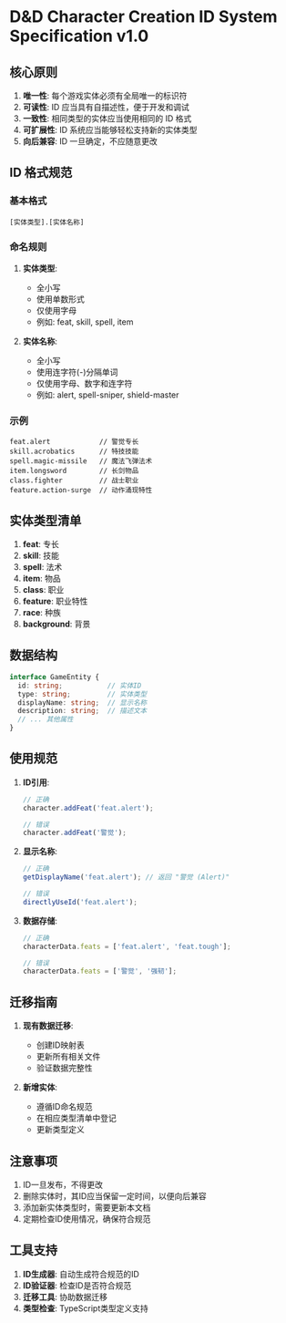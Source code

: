 # D&D Character Creation ID System Specification v1.0

## 核心原则

1. **唯一性**: 每个游戏实体必须有全局唯一的标识符
2. **可读性**: ID 应当具有自描述性，便于开发和调试
3. **一致性**: 相同类型的实体应当使用相同的 ID 格式
4. **可扩展性**: ID 系统应当能够轻松支持新的实体类型
5. **向后兼容**: ID 一旦确定，不应随意更改

## ID 格式规范

### 基本格式
```
[实体类型].[实体名称]
```

### 命名规则

1. **实体类型**:
   - 全小写
   - 使用单数形式
   - 仅使用字母
   - 例如: feat, skill, spell, item

2. **实体名称**:
   - 全小写
   - 使用连字符(-)分隔单词
   - 仅使用字母、数字和连字符
   - 例如: alert, spell-sniper, shield-master

### 示例
```
feat.alert            // 警觉专长
skill.acrobatics      // 特技技能
spell.magic-missile   // 魔法飞弹法术
item.longsword        // 长剑物品
class.fighter         // 战士职业
feature.action-surge  // 动作涌现特性
```

## 实体类型清单

1. **feat**: 专长
2. **skill**: 技能
3. **spell**: 法术
4. **item**: 物品
5. **class**: 职业
6. **feature**: 职业特性
7. **race**: 种族
8. **background**: 背景

## 数据结构

```typescript
interface GameEntity {
  id: string;           // 实体ID
  type: string;         // 实体类型
  displayName: string;  // 显示名称
  description: string;  // 描述文本
  // ... 其他属性
}
```

## 使用规范

1. **ID引用**:
   ```typescript
   // 正确
   character.addFeat('feat.alert');
   
   // 错误
   character.addFeat('警觉');
   ```

2. **显示名称**:
   ```typescript
   // 正确
   getDisplayName('feat.alert'); // 返回 "警觉 (Alert)"
   
   // 错误
   directlyUseId('feat.alert');
   ```

3. **数据存储**:
   ```typescript
   // 正确
   characterData.feats = ['feat.alert', 'feat.tough'];
   
   // 错误
   characterData.feats = ['警觉', '强韧'];
   ```

## 迁移指南

1. **现有数据迁移**:
   - 创建ID映射表
   - 更新所有相关文件
   - 验证数据完整性

2. **新增实体**:
   - 遵循ID命名规范
   - 在相应类型清单中登记
   - 更新类型定义

## 注意事项

1. ID一旦发布，不得更改
2. 删除实体时，其ID应当保留一定时间，以便向后兼容
3. 添加新实体类型时，需要更新本文档
4. 定期检查ID使用情况，确保符合规范

## 工具支持

1. **ID生成器**: 自动生成符合规范的ID
2. **ID验证器**: 检查ID是否符合规范
3. **迁移工具**: 协助数据迁移
4. **类型检查**: TypeScript类型定义支持
